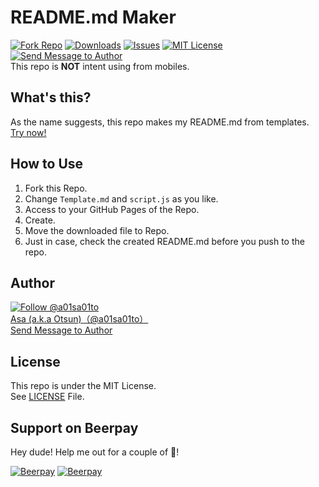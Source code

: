 # README.md Maker

[![Fork Repo](https://img.shields.io/github/forks/a01sa01to/README-Maker?style=social&maxAge=3600)](https://github.com/a01sa01to/README-Maker/fork) [![Downloads](https://img.shields.io/github/downloads/a01sa01to/README-Maker/total, "Download")](https://github.com/a01sa01to/README-Maker/releases) [![Issues](https://img.shields.io/github/issues/a01sa01to/README-Maker?maxAge=3600, "Issues")](https://github.com/a01sa01to/README-Maker/issues) [![MIT License](https://img.shields.io/github/license/a01sa01to/README-Maker?maxAge=3600, "License")](https://github.com/a01sa01to/README-Maker/blob/master/LICENSE) [![Send Message to Author](https://img.shields.io/static/v1?style=flat&logo=twitter&label=Message&color=1da1f2&link=https%3A%2F%2Ftwitter.com%2Fmessages%2Fcompose%3Frecipient_id%3D4273512934&link=https%3A%2F%2Ftwitter.com%2Fmessages%2Fcompose%3Frecipient_id%3D4273512934&message=%40a01sa01to&maxAge=3600, "Send Message to Author")](https://twitter.com/messages/compose?recipient_id=4273512934)<br>
This repo is **NOT** intent using from mobiles.

## What's this?

As the name suggests, this repo makes my README.md from templates.<br>
[Try now!](https://repos.a01sa01to.com/README-Maker)

## How to Use

1. Fork this Repo.
2. Change `Template.md` and `script.js` as you like.
3. Access to your GitHub Pages of the Repo.
4. Create.
5. Move the downloaded file to Repo.
6. Just in case, check the created README.md before you push to the repo.

## Author

[![Follow @a01sa01to](https://img.shields.io/twitter/follow/a01sa01to?label=Follow&style=social&maxAge=3600, "Follow")](https://twitter.com/intent/follow?screen_name=a01sa01to)<br>
[Asa (a.k.a Otsun)（@a01sa01to）](https://twitter.com/a01sa01to)<br>
[Send Message to Author](https://twitter.com/messages/compose?recipient_id=4273512934)

## License

This repo is under the MIT License.<br>
See [LICENSE](https://github.com/a01sa01to/README-Maker/blob/master/LICENSE) File.

## Support on Beerpay
Hey dude! Help me out for a couple of :beers:!

[![Beerpay](https://beerpay.io/a01sa01to/README-Maker/badge.svg?style=beer-square)](https://beerpay.io/a01sa01to/README-Maker)  [![Beerpay](https://beerpay.io/a01sa01to/README-Maker/make-wish.svg?style=flat-square)](https://beerpay.io/a01sa01to/README-Maker?focus=wish)